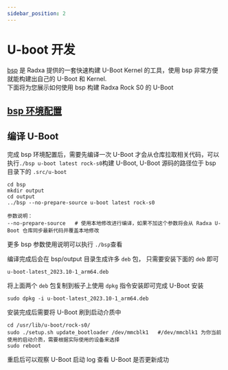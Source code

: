 ```yaml
---
sidebar_position: 2
---
```


# U-boot 开发

[bsp](https://github.com/radxa-repo/bsp) 是 Radxa 提供的一套快速构建 U-Boot Kernel 的工具，使用 bsp 非常方便就能构建出自己的 U-Boot 和 Kernel.  
下面将为您展示如何使用 bsp 构建 Radxa Rock S0 的 U-Boot

## [bsp 环境配置](https://radxa-repo.github.io/bsp/)

## 编译 U-Boot

完成 bsp 环境配置后，需要先编译一次 U-Boot 才会从仓库拉取相关代码，可以执行`./bsp u-boot latest rock-s0`构建 U-Boot, U-Boot 源码的路径位于 bsp 目录下的 `.src/u-boot`

```
cd bsp
mkdir output
cd output
../bsp --no-prepare-source u-boot latest rock-s0

参数说明：
--no-prepare-source   # 使用本地修改进行编译，如果不加这个参数将会从 Radxa U-Boot 仓库同步最新代码并覆盖本地修改
```

更多 bsp 参数使用说明可以执行 `./bsp`查看

编译完成后会在 bsp/output 目录生成许多 `deb` 包， 只需要安装下面的 `deb` 即可

```
u-boot-latest_2023.10-1_arm64.deb
```

将上面两个 `deb` 包复制到板子上使用 `dpkg` 指令安装即可完成 U-Boot 安装

```
sudo dpkg -i u-boot-latest_2023.10-1_arm64.deb
```

安装完成后需要将 U-Boot 刷到启动介质中

```
cd /usr/lib/u-boot/rock-s0/
sudo ./setup.sh update_bootloader /dev/mmcblk1   #/dev/mmcblk1 为你当前使用的启动介质，需要根据实际使用的设备来选择
sudo reboot
```

重启后可以观察 U-Boot 启动 log 查看 U-Boot 是否更新成功
